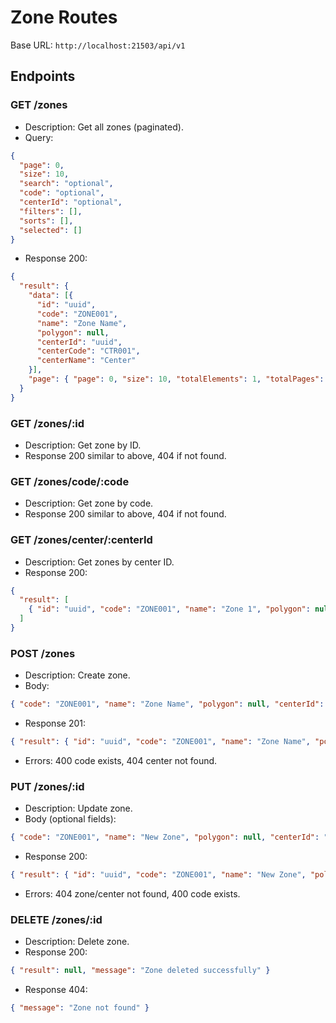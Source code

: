 # Zone Routes

Base URL: `http://localhost:21503/api/v1`

## Endpoints

### GET /zones
- Description: Get all zones (paginated).
- Query:
```json
{
  "page": 0,
  "size": 10,
  "search": "optional",
  "code": "optional",
  "centerId": "optional",
  "filters": [],
  "sorts": [],
  "selected": []
}
```
- Response 200:
```json
{
  "result": {
    "data": [{
      "id": "uuid",
      "code": "ZONE001",
      "name": "Zone Name",
      "polygon": null,
      "centerId": "uuid",
      "centerCode": "CTR001",
      "centerName": "Center"
    }],
    "page": { "page": 0, "size": 10, "totalElements": 1, "totalPages": 1, "filters": [], "sorts": [], "selected": [] }
  }
}
```

### GET /zones/:id
- Description: Get zone by ID.
- Response 200 similar to above, 404 if not found.

### GET /zones/code/:code
- Description: Get zone by code.
- Response 200 similar to above, 404 if not found.

### GET /zones/center/:centerId
- Description: Get zones by center ID.
- Response 200:
```json
{
  "result": [
    { "id": "uuid", "code": "ZONE001", "name": "Zone 1", "polygon": null, "centerId": "uuid", "centerCode": "CTR001", "centerName": "Center" }
  ]
}
```

### POST /zones
- Description: Create zone.
- Body:
```json
{ "code": "ZONE001", "name": "Zone Name", "polygon": null, "centerId": "uuid" }
```
- Response 201:
```json
{ "result": { "id": "uuid", "code": "ZONE001", "name": "Zone Name", "polygon": null, "centerId": "uuid", "centerCode": "CTR001", "centerName": "Center" }, "message": "Zone created successfully" }
```
- Errors: 400 code exists, 404 center not found.

### PUT /zones/:id
- Description: Update zone.
- Body (optional fields):
```json
{ "code": "ZONE001", "name": "New Zone", "polygon": null, "centerId": "uuid" }
```
- Response 200:
```json
{ "result": { "id": "uuid", "code": "ZONE001", "name": "New Zone", "polygon": null, "centerId": "uuid", "centerCode": "CTR001", "centerName": "Center" }, "message": "Zone updated successfully" }
```
- Errors: 404 zone/center not found, 400 code exists.

### DELETE /zones/:id
- Description: Delete zone.
- Response 200:
```json
{ "result": null, "message": "Zone deleted successfully" }
```
- Response 404:
```json
{ "message": "Zone not found" }
```
